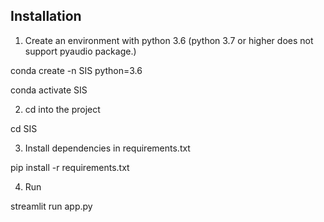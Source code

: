 ## Installation

1. Create an environment with python 3.6 (python 3.7 or higher does not support pyaudio package.)
 
conda create -n SIS python=3.6

conda activate SIS 

2. cd into the project

cd SIS

3. Install dependencies in requirements.txt

pip install -r requirements.txt

4. Run

streamlit run app.py
